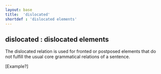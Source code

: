 ```yaml
---
layout: base
title:  'dislocated'
shortdef : 'dislocated elements'
---
```



## dislocated : dislocated elements


The dislocated relation is used for fronted or postposed elements that do not fulfill the usual core grammatical relations of a sentence.

[Example?]
